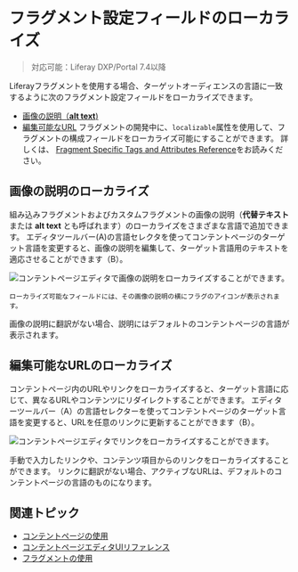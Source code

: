 # フラグメント設定フィールドのローカライズ

> 対応可能：Liferay DXP/Portal 7.4以降

Liferayフラグメントを使用する場合、ターゲットオーディエンスの言語に一致するように次のフラグメント設定フィールドをローカライズできます。

* [画像の説明（**alt text**)](#localizing-image-descriptions)
* [編集可能なURL](#localizing-editable-urls) <!-- * \[Collection Filter Label Text\](#localizing-collection-filter-label-text) --> フラグメントの開発中に、`localizable`属性を使用して、フラグメントの構成フィールドをローカライズ可能にすることができます。 詳しくは、 [Fragment Specific Tags and Attributes Reference](../../../../developer-guide/reference/fragments/fragment-specific-tags-reference.md)をお読みください。

## 画像の説明のローカライズ

組み込みフラグメントおよびカスタムフラグメントの画像の説明（**代替テキスト** または **alt text** とも呼ばれます）のローカライズをさまざまな言語で追加できます。 エディタツールバー(A)の言語セレクタを使ってコンテントページのターゲット言語を変更すると、画像の説明を編集して、ターゲット言語用のテキストを適応させることができます（B）。

![コンテントページエディタで画像の説明をローカライズすることができます。](./localizing-fragment-configuration-fields/images/01.png)

```{tip}
ローカライズ可能なフィールドには、その画像の説明の横にフラグのアイコンが表示されます。 
```

画像の説明に翻訳がない場合、説明にはデフォルトのコンテントページの言語が表示されます。

## 編集可能なURLのローカライズ

コンテントページ内のURLやリンクをローカライズすると、ターゲット言語に応じて、異なるURLやコンテンツにリダイレクトすることができます。 エディターツールバー（A）の言語セレクターを使ってコンテントページのターゲット言語を変更すると、URLを任意のリンクに更新することができます（B）。

![コンテントページエディタでリンクをローカライズすることができます。](./localizing-fragment-configuration-fields/images/02.png)

手動で入力したリンクや、コンテンツ項目からのリンクをローカライズすることができます。 リンクに翻訳がない場合、アクティブなURLは、デフォルトのコンテントページの言語のものになります。

<!--TASK: explain.
## Localizing Collection Filter Label Text -->

## 関連トピック

- [コンテントページの使用](../../../using-content-pages.md)
- [コンテントページエディタUIリファレンス](../../../using-content-pages/content-page-editor-ui-reference.md)
- [フラグメントの使用](../../using-fragments.md)
